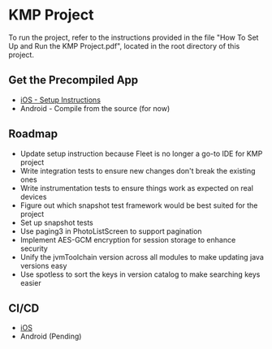 # KMP Project

To run the project, refer to the instructions provided in the file "How To Set Up and Run the KMP Project.pdf", located in the root directory of this project.

## Get the Precompiled App
- [iOS - Setup Instructions](https://aungthiha.github.io/iOSAppAccessAutomation/pages/firebase-setup.html)
- Android - Compile from the source (for now)


## Roadmap
- Update setup instruction because Fleet is no longer a go-to IDE for KMP project
- Write integration tests to ensure new changes don't break the existing ones
- Write instrumentation tests to ensure things work as expected on real devices
- Figure out which snapshot test framework would be best suited for the project
- Set up snapshot tests
- Use paging3 in PhotoListScreen to support pagination
- Implement AES-GCM encryption for session storage to enhance security
- Unify the jvmToolchain version across all modules to make updating java versions easy
- Use spotless to sort the keys in version catalog to make searching keys easier

## CI/CD
- [iOS](https://aungthiha.github.io/iOSAppAccessAutomation/)
- Android (Pending)
